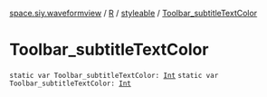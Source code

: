 [space.siy.waveformview](../../index.md) / [R](../index.md) / [styleable](index.md) / [Toolbar_subtitleTextColor](./-toolbar_subtitle-text-color.md)

# Toolbar_subtitleTextColor

`static var Toolbar_subtitleTextColor: `[`Int`](https://kotlinlang.org/api/latest/jvm/stdlib/kotlin/-int/index.html)
`static var Toolbar_subtitleTextColor: `[`Int`](https://kotlinlang.org/api/latest/jvm/stdlib/kotlin/-int/index.html)
